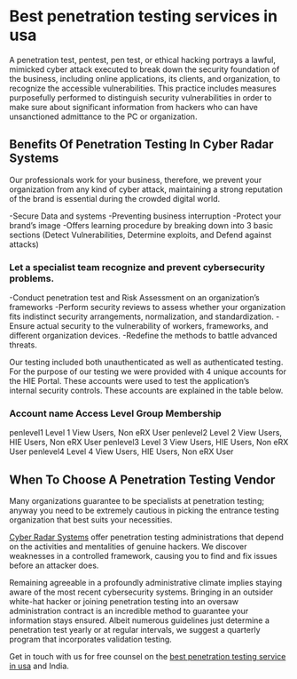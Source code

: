 # Best penetration testing services in usa

A penetration test, pentest, pen test, or ethical hacking portrays a lawful, mimicked cyber attack executed to break down the security foundation of the business, including online applications, its clients, and organization, to recognize the accessible vulnerabilities. This practice includes measures purposefully performed to distinguish security vulnerabilities in order to make sure about significant information from hackers who can have unsanctioned admittance to the PC or organization.

## Benefits Of Penetration Testing In Cyber Radar Systems
Our professionals work for your business, therefore, we prevent your organization from any kind of cyber attack, maintaining a strong reputation of the brand is essential during the crowded digital world.

-Secure Data and systems
-Preventing business interruption
-Protect your brand’s image
-Offers learning procedure by breaking down into 3 basic sections (Detect Vulnerabilities, Determine exploits, and Defend against attacks)

### Let a specialist team recognize and prevent cybersecurity problems.

-Conduct penetration test and Risk Assessment on an organization’s frameworks
-Perform security reviews to assess whether your organization fits indistinct security arrangements, normalization, and standardization.
-Ensure actual security to the vulnerability of workers, frameworks, and different organization devices.
-Redefine the methods to battle advanced threats.

Our	 testing	 included	 both	 unauthenticated	 as	 well	 as	 authenticated	 testing.	 	 For	 the	 purpose	 of	 our	 testing	 we	
were	 provided	 with	 4 unique	 accounts	 for	 the	 HIE	 Portal.	 These	 accounts	 were	 used	 to	 test	 the	 application’s	
internal	security	controls.		These	accounts	are	explained	in	the	table	below.

### Account	name Access	Level Group	Membership
penlevel1 Level 1 View Users, Non eRX User
penlevel2 Level 2 View Users,	HIE	Users,	Non	eRX	User
penlevel3 Level 3 View Users,	HIE	Users,	Non	eRX	User
penlevel4 Level 4 View Users,	HIE	Users,	Non	eRX	User

## When To Choose A Penetration Testing Vendor


Many organizations guarantee to be specialists at penetration testing; anyway you need to be extremely cautious in picking the entrance testing organization that best suits your necessities.

[Cyber Radar Systems](https://www.cyberradarsystems.com) offer penetration testing administrations that depend on the activities and mentalities of genuine hackers. We discover weaknesses in a controlled framework, causing you to find and fix issues before an attacker does.

Remaining agreeable in a profoundly administrative climate implies staying aware of the most recent cybersecurity systems. Bringing in an outsider white-hat hacker or joining penetration testing into an oversaw administration contract is an incredible method to guarantee your information stays ensured. Albeit numerous guidelines just determine a penetration test yearly or at regular intervals, we suggest a quarterly program that incorporates validation testing.

Get in touch with us for free counsel on the  [best penetration testing service in usa](https://www.cyberradarsystems.com/best-penetration-testing-services-in-usa/)  and India.

